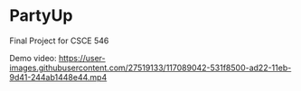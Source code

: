 # PartyUp
Final Project for CSCE 546

Demo video:
https://user-images.githubusercontent.com/27519133/117089042-531f8500-ad22-11eb-9d41-244ab1448e44.mp4

